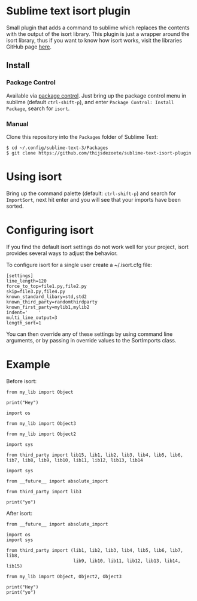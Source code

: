 Sublime text isort plugin
====

Small plugin that adds a command to sublime which replaces the contents with
the output of the isort library. This plugin is just a wrapper around the
isort library, thus if you want to know how isort works, visit the libraries
GitHub page [here][isort].

## Install

### Package Control

Available via [package control][package-control].  Just bring up the package
control menu in sublime (default `ctrl-shift-p`), and enter
`Package Control: Install Package`, search for `isort`.

### Manual

Clone this repository into the ``Packages`` folder of Sublime Text:

```
$ cd ~/.config/sublime-text-3/Packages
$ git clone https://github.com/thijsdezoete/sublime-text-isort-plugin
```

[isort]: https://github.com/timothycrosley/isort
[package-control]: https://github.com/wbond/package_control_channel

Using isort
===========

Bring up the command palette (default: `ctrl-shift-p`) and search for
`ImportSort`, next hit enter and you will see that your imports have been
sorted.


Configuring isort
=================

If you find the default isort settings do not work well for your project, isort provides several ways to adjust
the behavior.

To configure isort for a single user create a \~/.isort.cfg file:

    [settings]
    line_length=120
    force_to_top=file1.py,file2.py
    skip=file3.py,file4.py
    known_standard_libary=std,std2
    known_third_party=randomthirdparty
    known_first_party=mylib1,mylib2
    indent='    '
    multi_line_output=3
    length_sort=1

You can then override any of these settings by using command line arguments, or by passing in override values to the
SortImports class.

Example
=======

Before isort:

    from my_lib import Object

    print("Hey")

    import os

    from my_lib import Object3

    from my_lib import Object2

    import sys

    from third_party import lib15, lib1, lib2, lib3, lib4, lib5, lib6, lib7, lib8, lib9, lib10, lib11, lib12, lib13, lib14

    import sys

    from __future__ import absolute_import

    from third_party import lib3

    print("yo")

After isort:

    from __future__ import absolute_import

    import os
    import sys

    from third_party import (lib1, lib2, lib3, lib4, lib5, lib6, lib7, lib8,
                             lib9, lib10, lib11, lib12, lib13, lib14, lib15)

    from my_lib import Object, Object2, Object3

    print("Hey")
    print("yo")
